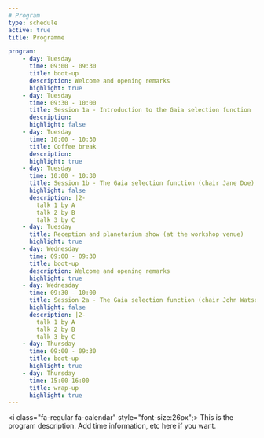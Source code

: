 ```yaml
---
# Program
type: schedule
active: true
title: Programme

program:
    - day: Tuesday
      time: 09:00 - 09:30
      title: boot-up
      description: Welcome and opening remarks
      highlight: true
    - day: Tuesday
      time: 09:30 - 10:00
      title: Session 1a - Introduction to the Gaia selection function
      description:
      highlight: false
    - day: Tuesday
      time: 10:00 - 10:30
      title: Coffee break
      description:
      highlight: true
    - day: Tuesday
      time: 10:00 - 10:30
      title: Session 1b - The Gaia selection function (chair Jane Doe)
      highlight: false
      description: |2-
        talk 1 by A
        talk 2 by B
        talk 3 by C
    - day: Tuesday
      title: Reception and planetarium show (at the workshop venue)
      highlight: true
    - day: Wednesday
      time: 09:00 - 09:30
      title: boot-up
      description: Welcome and opening remarks
      highlight: true
    - day: Wednesday
      time: 09:30 - 10:00
      title: Session 2a - The Gaia selection function (chair John Watson)
      highlight: false
      description: |2-
        talk 1 by A
        talk 2 by B
        talk 3 by C
    - day: Thursday
      time: 09:00 - 09:30
      title: boot-up
      highlight: true
    - day: Thursday
      time: 15:00-16:00
      title: wrap-up
      highlight: true
---
```


<i class="fa-regular fa-calendar" style="font-size:26px";></i> This is the program description. Add time information, etc here if you want.
